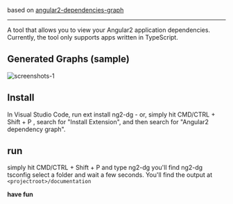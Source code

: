 based on [angular2-dependencies-graph](https://github.com/manekinekko/angular2-dependencies-graph)

<hr>

A tool that allows you to view your Angular2 application dependencies. Currently, the tool only supports apps written in TypeScript.

## Generated Graphs (sample)

![screenshots-1](https://raw.githubusercontent.com/manekinekko/angular2-dependencies-graph/master/screenshots/dependencies-4.png)

## Install

In Visual Studio Code, run  ext install ng2-dg  - or, simply hit  CMD/CTRL + Shift + P , search for "Install Extension", and then search for "Angular2 dependency graph".

## run

simply hit  CMD/CTRL + Shift + P and type ng2-dg
you'll find ng2-dg tsconfig
select a folder and wait a few seconds.
You'll find the output at
`<projectroot>/documentation`

**have fun**
